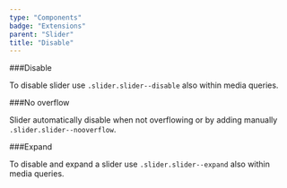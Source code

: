 ```yaml
---
type: "Components"
badge: "Extensions"
parent: "Slider"
title: "Disable"
---
```


###Disable

To disable slider use `.slider.slider--disable` also within media queries.

<demo>
  <demovanilla src="vanilla/demos/slider/disable">
  </demovanilla>
</demo>

###No overflow

Slider automatically disable when not overflowing or by adding manually `.slider.slider--nooverflow`.

<demo>
  <demovanilla src="vanilla/demos/slider/no-overflow">
  </demovanilla>
</demo>

###Expand

To disable and expand a slider use `.slider.slider--expand` also within media queries.

<demo>
  <demovanilla src="vanilla/demos/slider/expand">
  </demovanilla>
</demo>


